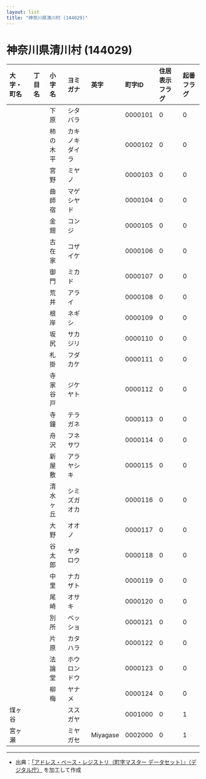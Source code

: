 ```yaml
---
layout: list
title: "神奈川県清川村 (144029)"
---
```


# 神奈川県清川村 (144029)

| 大字・町名 | 丁目名 | 小字名 | ヨミガナ | 英字 | 町字ID | 住居表示フラグ | 起番フラグ |
|:---|:---|:---|:---|:---|:---|:---|:---|
|  |  | 下原 |   シタバラ |  | 0000101 | 0 | 0 |
|  |  | 柿の木平 |   カキノキダイラ |  | 0000102 | 0 | 0 |
|  |  | 宮野 |   ミヤノ |  | 0000103 | 0 | 0 |
|  |  | 曲師宿 |   マゲシヤド |  | 0000104 | 0 | 0 |
|  |  | 金翅 |   コンジ |  | 0000105 | 0 | 0 |
|  |  | 古在家 |   コザイケ |  | 0000106 | 0 | 0 |
|  |  | 御門 |   ミカド |  | 0000107 | 0 | 0 |
|  |  | 荒井 |   アライ |  | 0000108 | 0 | 0 |
|  |  | 根岸 |   ネギシ |  | 0000109 | 0 | 0 |
|  |  | 坂尻 |   サカジリ |  | 0000110 | 0 | 0 |
|  |  | 札掛 |   フダカケ |  | 0000111 | 0 | 0 |
|  |  | 寺家谷戸 |   ジケヤト |  | 0000112 | 0 | 0 |
|  |  | 寺鐘 |   テラガネ |  | 0000113 | 0 | 0 |
|  |  | 舟沢 |   フネサワ |  | 0000114 | 0 | 0 |
|  |  | 新屋敷 |   アラヤシキ |  | 0000115 | 0 | 0 |
|  |  | 清水ヶ丘 |   シミズガオカ |  | 0000116 | 0 | 0 |
|  |  | 大野 |   オオノ |  | 0000117 | 0 | 0 |
|  |  | 谷太郎 |   ヤタロウ |  | 0000118 | 0 | 0 |
|  |  | 中里 |   ナカザト |  | 0000119 | 0 | 0 |
|  |  | 尾崎 |   オサキ |  | 0000120 | 0 | 0 |
|  |  | 別所 |   ベッショ |  | 0000121 | 0 | 0 |
|  |  | 片原 |   カタハラ |  | 0000122 | 0 | 0 |
|  |  | 法論堂 |   ホウロンドウ |  | 0000123 | 0 | 0 |
|  |  | 柳梅 |   ヤナメ |  | 0000124 | 0 | 0 |
| 煤ヶ谷 |  |  | ススガヤ   |  | 0001000 | 0 | 1 |
| 宮ヶ瀬 |  |  | ミヤガセ   | Miyagase | 0002000 | 0 | 1 |

---

- 出典：[「アドレス・ベース・レジストリ（町字マスター データセット）』（デジタル庁）](https://www.digital.go.jp/policies/base_registry_address/) を加工して作成